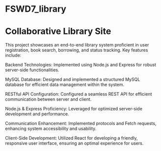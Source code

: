 # FSWD7_library
# Collaborative Library Site
This project showcases an end-to-end library system proficient in user registration, book search, borrowing, and status tracking. Key features include:

Backend Technologies: Implemented using Node.js and Express for robust server-side functionalities.

MySQL Database: Designed and implemented a structured MySQL database for efficient data management within the system.

RESTful API Configuration: Configured a seamless REST API for efficient communication between server and client.

Node.js & Express Proficiency: Leveraged for optimized server-side development and performance.

Communication Enhancement: Implemented protocols and Fetch requests, enhancing system accessibility and usability.

Client-Side Development: Utilized React for developing a friendly, responsive user interface, ensuring an optimal experience for users.



